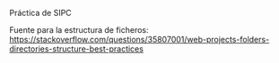 Práctica de SIPC

Fuente para la estructura de ficheros: https://stackoverflow.com/questions/35807001/web-projects-folders-directories-structure-best-practices
